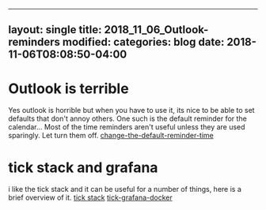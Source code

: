 
---
layout: single
title: 2018_11_06_Outlook-reminders
modified:
categories: blog
date: 2018-11-06T08:08:50-04:00
---

# Outlook is terrible
Yes outlook is horrible but when you have to use it, its nice to be able to set defaults that don't annoy others.   One such is the default reminder for the calendar...   Most of the time reminders aren't useful unless they are used sparingly. Let turn them off.
[change-the-default-reminder-time](https://support.office.com/en-us/article/change-the-default-reminder-time-58414862-1a3a-4344-ad15-a5f14a750e95 "change-the-default-reminder-time")


# tick stack and grafana
i like the tick stack and it can be useful for a number of things, here is a brief overview of it.
[tick stack](https://www.influxdata.com/time-series-platform/ "tick stack")
[tick-grafana-docker](https://github.com/cfbarbero/tick-grafana-docker "tick-grafana-docker")


